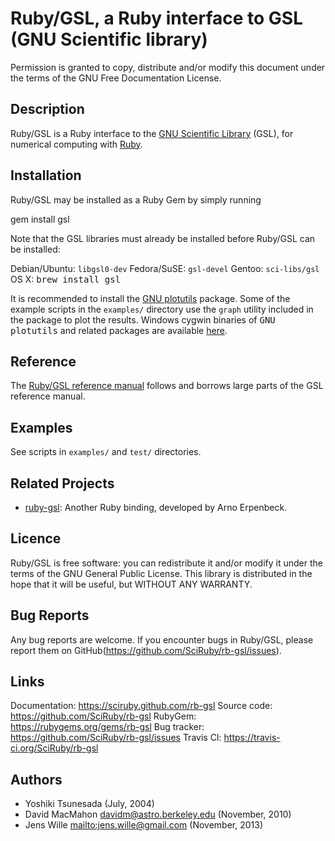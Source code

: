 # Ruby/GSL, a Ruby interface to GSL (GNU Scientific library)

Permission is granted to copy, distribute and/or modify this document under
the terms of the GNU Free Documentation License.

## Description

Ruby/GSL is a Ruby interface to the [GNU Scientific Library](https://gnu.org/software/gsl/)
(GSL), for numerical computing with [Ruby](http://www.ruby-lang.org/).


## Installation

Ruby/GSL may be installed as a Ruby Gem by simply running

  gem install gsl

Note that the GSL libraries must already be installed before Ruby/GSL
can be installed:

Debian/Ubuntu: `libgsl0-dev`
Fedora/SuSE:   `gsl-devel`
Gentoo:        `sci-libs/gsl`
OS X:          <tt>brew install gsl</tt>

It is recommended to install the [GNU plotutils](https://gnu.org/software/plotutils/plotutils.html)
package. Some of the example scripts in the `examples/` directory use the
`graph` utility included in the package to plot the results. Windows cygwin
binaries of <tt>GNU plotutils</tt> and related packages are available
[here](http://gnuwin32.sourceforge.net/packages/plotutils.htm).


## Reference

The [Ruby/GSL reference manual](link:rdoc/ref_rdoc.html) follows and borrows
large parts of the GSL reference manual.


## Examples

See scripts in `examples/` and `test/` directories.


## Related Projects

* [ruby-gsl](http://ruby-gsl.sourceforge.net/): Another Ruby binding,
  developed by Arno Erpenbeck.


## Licence

Ruby/GSL is free software: you can redistribute it and/or modify it
under the terms of the GNU General Public License.
This library is distributed in the hope that it will be useful, but
WITHOUT ANY WARRANTY.


## Bug Reports

Any bug reports are welcome. If you encounter bugs in Ruby/GSL, please
report them on GitHub(https://github.com/SciRuby/rb-gsl/issues).


## Links

Documentation: https://sciruby.github.com/rb-gsl
Source code:   https://github.com/SciRuby/rb-gsl
RubyGem:       https://rubygems.org/gems/rb-gsl
Bug tracker:   https://github.com/SciRuby/rb-gsl/issues
Travis CI:     https://travis-ci.org/SciRuby/rb-gsl


## Authors

* Yoshiki Tsunesada <y-tsunesada at mm dot em-net dot ne dot jp> (July, 2004)
* David MacMahon <davidm@astro.berkeley.edu> (November, 2010)
* Jens Wille <mailto:jens.wille@gmail.com> (November, 2013)
